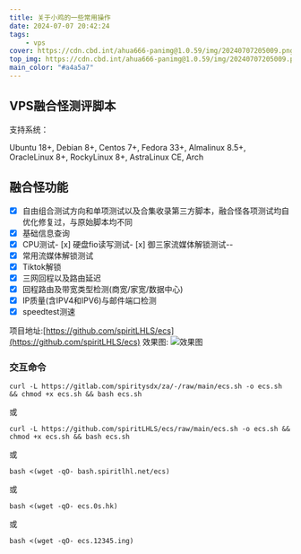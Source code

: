 ```yaml
---
title: 关于小鸡的一些常用操作
date: 2024-07-07 20:42:24
tags:
    - vps
cover: https://cdn.cbd.int/ahua666-panimg@1.0.59/img/20240707205009.png
top_img: https://cdn.cbd.int/ahua666-panimg@1.0.59/img/20240707205009.png
main_color: "#a4a5a7"
---
```



## VPS融合怪测评脚本
支持系统：

Ubuntu 18+, Debian 8+, Centos 7+, Fedora 33+, Almalinux 8.5+, OracleLinux 8+, RockyLinux 8+, AstraLinux CE, Arch


## 融合怪功能

- [x] 自由组合测试方向和单项测试以及合集收录第三方脚本，融合怪各项测试均自优化修复过，与原始脚本均不同
- [x] 基础信息查询
- [x] CPU测试- [x] 硬盘fio读写测试- [x] 御三家流媒体解锁测试--
- [x] 常用流媒体解锁测试
- [x] Tiktok解锁
- [x] 三网回程以及路由延迟
- [x] 回程路由及带宽类型检测(商宽/家宽/数据中心)
- [x] IP质量(含IPV4和IPV6)与邮件端口检测
- [x] speedtest测速

项目地址:[https://github.com/spiritLHLS/ecs](https://github.com/spiritLHLS/ecs)
效果图:
![效果图](https://cdn.cbd.int/ahua666-panimg@1.0.59/img/20240707205009.png)
### 交互命令
```shell
curl -L https://gitlab.com/spiritysdx/za/-/raw/main/ecs.sh -o ecs.sh && chmod +x ecs.sh && bash ecs.sh
```
或
```shell
curl -L https://github.com/spiritLHLS/ecs/raw/main/ecs.sh -o ecs.sh && chmod +x ecs.sh && bash ecs.sh
```
或
```shell
bash <(wget -qO- bash.spiritlhl.net/ecs)
```
或
```shell
bash <(wget -qO- ecs.0s.hk)
```
或
```shell
bash <(wget -qO- ecs.12345.ing)
```
